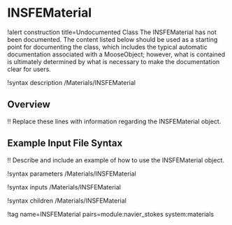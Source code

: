# INSFEMaterial

!alert construction title=Undocumented Class
The INSFEMaterial has not been documented. The content listed below should be used as a starting point for
documenting the class, which includes the typical automatic documentation associated with a
MooseObject; however, what is contained is ultimately determined by what is necessary to make the
documentation clear for users.

!syntax description /Materials/INSFEMaterial

## Overview

!! Replace these lines with information regarding the INSFEMaterial object.

## Example Input File Syntax

!! Describe and include an example of how to use the INSFEMaterial object.

!syntax parameters /Materials/INSFEMaterial

!syntax inputs /Materials/INSFEMaterial

!syntax children /Materials/INSFEMaterial

!tag name=INSFEMaterial pairs=module:navier_stokes system:materials
